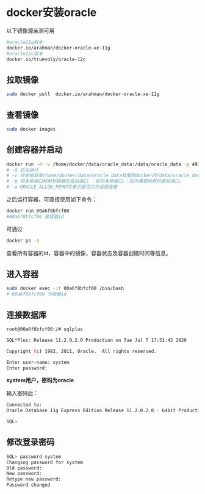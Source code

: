 # docker安装oracle

以下镜像源亲测可用

```bash
#oracle11g版本
docker.io/arahman/docker-oracle-xe-11g
#oracle12c版本
docker.io/truevoly/oracle-12c
```

## 拉取镜像

```bash
sudo docker pull  docker.io/arahman/docker-oracle-xe-11g
```

## 查看镜像

```bash
sudo docker images
```

## 创建容器并启动

```bash
docker run -d -v /home/docker/data/oracle_data:/data/oracle_data -p 49160:22 -p 1521:1521 -e ORACLE_ALLOW_REMOTE=true docker.io/arahman/docker-oracle-xe-11g 
# -d 后台运行
# -v 将本地目录/home/docker/data/oracle_data挂载到docker的/data/oracle_data目录下
# -p 将本地端口映射到容器的虚拟端口 ：前为本地端口，：后为需要映射的虚拟端口。
# -e ORACLE_ALLOW_REMOTE表示是否允许远程连接
```

之后运行容器，可直接使用如下命令：

```bash
docker run 00a6f8bfcf00
#00a6f8bfcf00 是容器id
```

可通过

```bash
docker ps -a
```

查看所有容器的id，容器中的镜像，容器状态及容器创建时间等信息。

## 进入容器

```bash
sudo docker exec -it 00a6f8bfcf00 /bin/bash
# 00a6f8bfcf00 为容器id
```

## 连接数据库

```bash
root@00a6f8bfcf00:/# sqlplus

SQL*Plus: Release 11.2.0.2.0 Production on Tue Jul 7 17:51:45 2020

Copyright (c) 1982, 2011, Oracle.  All rights reserved.

Enter user-name: system
Enter password: 

```

**system用户，密码为oracle**

输入密码后：

```bash
Connected to:
Oracle Database 11g Express Edition Release 11.2.0.2.0 - 64bit Production

SQL> 

```

## 修改登录密码

```bash
SQL> password system
Changing password for system
Old password: 
New password: 
Retype new password: 
Password changed
```

